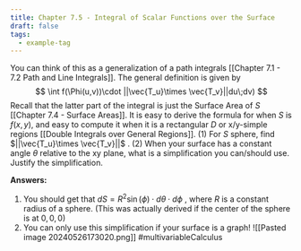 ```yaml
---
title: Chapter 7.5 - Integral of Scalar Functions over the Surface
draft: false
tags:
  - example-tag
---
```

 You can think of this as a generalization of a path integrals [[Chapter 7.1 - 7.2 Path and Line Integrals]]. The general definition is given by $$
 \int f(\Phi(u,v))\cdot ||\vec{T_u}\times \vec{T_v}||du\;dv)
 $$ Recall that the latter part of the integral is just the Surface Area of $S$ [[Chapter 7.4 - Surface Areas]]. It is easy to derive the formula for when $S$ is $f(x,y)$, and easy to compute it when it is a rectangular $D$ or x/y-simple regions [[Double Integrals over General Regions]]. (1) For $S$ sphere, find $||\vec{T_u}\times \vec{T_v}||$ . (2) When your surface has a constant angle $\theta$ relative to the xy plane, what is a simplification you can/should use. Justify the simplification. 


**Answers:**
1) You should get that $dS = R^2 \sin(\phi)\cdot d\theta \cdot d \phi$ , where $R$ is a constant radius of a sphere. (This was actually derived if the center of the sphere is at $0,0,0$)
2) You can only use this simplification if your surface is a graph!  ![[Pasted image 20240526173020.png]]
#multivariableCalculus 


